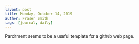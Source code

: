 ```yaml
---
layout: post
title: Monday, October 14, 2019
author: Fraser Smith
tags: [journal, daily]
---
```


Parchment seems to be a useful template for a github web page.
